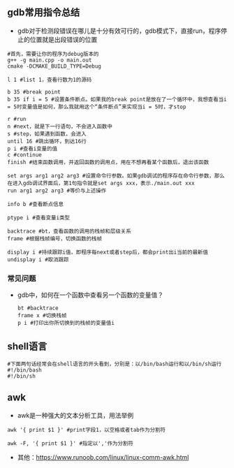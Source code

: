 ## gdb常用指令总结

- gdb对于检测段错误在哪儿是十分有效可行的，gdb模式下，直接run，程序停止的位置就是出段错误的位置

```shell
#首先，需要让你的程序为debug版本的
g++ -g main.cpp -o main.out
cmake -DCMAKE_BUILD_TYPE=Debug

l 1 #list 1，查看行数为1的源码

b 35 #break point
b 35 if i = 5 #设置条件断点。如果我的break point是放在了一个循环中，我想查看当i = 5时变量值是如何，那么我就用这个“条件断点”来实现当i = 5时，才stop

r #run
n #next，就是下一行语句，不会进入函数中
s #step，如果遇到函数，会进入
until 16 #跳出循环，到达16行
p i #查看i变量的值
c #continue
finish #结束函数调用，并返回函数的调用点，用在不想再看某个函数后，退出该函数

set args arg1 arg2 arg3 #设置命令行参数。如果gdb调试的程序存在命令行参数，那么在进入gdb调试界面后，第1句指令就是set args xxx，表示./main.out xxx
run arg1 arg2 arg3 #等价与上述操作 

info b #查看断点信息

ptype i #查看变量i类型

backtrace #bt，查看函数的调用的栈帧和层级关系
frame #根据栈帧编号，切换函数的栈帧

display i #持续跟踪i值，即程序每next或者step后，都会print出i当前的最新值
undisplay i #取消跟踪
```

### 常见问题

- gdb中，如何在一个函数中查看另一个函数的变量值？

  ```shell
  bt #backtrace
  frame x #切换栈帧
  p i #打印出你所切换到的栈帧的变量值i
  ```

## shell语言

```shell
#下面两句话经常会在shell语言的开头看到，分别是：以/bin/bash运行和以/bin/sh运行
#!/bin/bash
#!/bin/sh
```

## awk

- awk是一种强大的文本分析工具，用法举例

```shell
awk '{ print $1 }' #print字段1，以空格或者tab作为分割符

awk -F, '{ print $1 }' #指定以','作为分割符
```

- 其他：https://www.runoob.com/linux/linux-comm-awk.html

